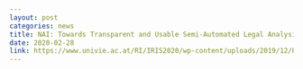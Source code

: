 ```yaml
---
layout: post
categories: news
title: NAI: Towards Transparent and Usable Semi-Automated Legal Analysis in IRIS 20
date: 2020-02-28
link: https://www.univie.ac.at/RI/IRIS2020/wp-content/uploads/2019/12/Programm_IRIS2020_09dez19_v1-1.pdf
---
```

